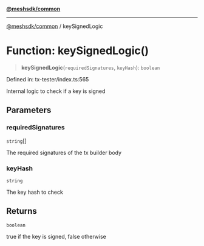 [**@meshsdk/common**](../README.md)

***

[@meshsdk/common](../globals.md) / keySignedLogic

# Function: keySignedLogic()

> **keySignedLogic**(`requiredSignatures`, `keyHash`): `boolean`

Defined in: tx-tester/index.ts:565

Internal logic to check if a key is signed

## Parameters

### requiredSignatures

`string`[]

The required signatures of the tx builder body

### keyHash

`string`

The key hash to check

## Returns

`boolean`

true if the key is signed, false otherwise
